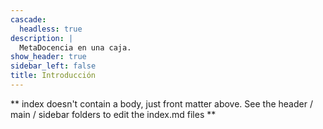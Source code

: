 ```yaml
---
cascade:
  headless: true
description: |
  MetaDocencia en una caja.
show_header: true
sidebar_left: false
title: Introducción
---
```


** index doesn't contain a body, just front matter above.
See the header / main / sidebar folders to edit the index.md files **
